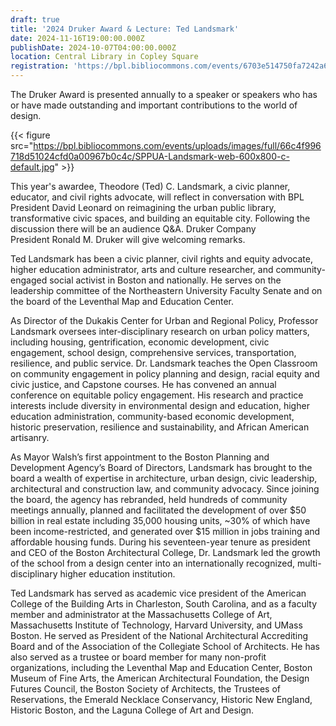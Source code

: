 ```yaml
---
draft: true
title: '2024 Druker Award & Lecture: Ted Landsmark'
date: 2024-11-16T19:00:00.000Z
publishDate: 2024-10-07T04:00:00.000Z
location: Central Library in Copley Square
registration: 'https://bpl.bibliocommons.com/events/6703e514750fa7242a61cd9c'
---
```


The Druker Award is presented annually to a speaker or speakers who has or have made outstanding and important contributions to the world of design.

{{< figure src="https://bpl.bibliocommons.com/events/uploads/images/full/66c4f996718d51024cfd0a00967b0c4c/SPPUA-Landsmark-web-600x800-c-default.jpg" >}}

This year's awardee, Theodore (Ted) C. Landsmark, a civic planner, educator, and civil rights advocate, will reflect in conversation with BPL President David Leonard on reimagining the urban public library, transformative civic spaces, and building an equitable city. Following the discussion there will be an audience Q\&A. Druker Company President Ronald M. Druker will give welcoming remarks.

Ted Landsmark has been a civic planner, civil rights and equity advocate, higher education administrator, arts and culture researcher, and community-engaged social activist in Boston and nationally. He serves on the leadership committee of the Northeastern University Faculty Senate and on the board of the Leventhal Map and Education Center. 

As Director of the Dukakis Center for Urban and Regional Policy, Professor Landsmark oversees inter-disciplinary research on urban policy matters, including housing, gentrification, economic development, civic engagement, school design, comprehensive services, transportation, resilience, and public service. Dr. Landsmark teaches the Open Classroom on community engagement in policy planning and design, racial equity and civic justice, and Capstone courses. He has convened an annual conference on equitable policy engagement. His research and practice interests include diversity in environmental design and education, higher education administration, community-based economic development, historic preservation, resilience and sustainability, and African American artisanry.

As Mayor Walsh’s first appointment to the Boston Planning and Development Agency’s Board of Directors, Landsmark has brought to the board a wealth of expertise in architecture, urban design, civic leadership, architectural and construction law, and community advocacy. Since joining the board, the agency has rebranded, held hundreds of community meetings annually, planned and facilitated the development of over $50 billion in real estate including 35,000 housing units, \~30% of which have been income-restricted, and generated over $15 million in jobs training and affordable housing funds. During his seventeen-year tenure as president and CEO of the Boston Architectural College, Dr. Landsmark led the growth of the school from a design center into an internationally recognized, multi-disciplinary higher education institution.

Ted Landsmark has served as academic vice president of the American College of the Building Arts in Charleston, South Carolina, and as a faculty member and administrator at the Massachusetts College of Art, Massachusetts Institute of Technology, Harvard University, and UMass Boston. He served as President of the National Architectural Accrediting Board and of the Association of the Collegiate School of Architects. He has also served as a trustee or board member for many non-profit organizations, including the Leventhal Map and Education Center, Boston Museum of Fine Arts, the American Architectural Foundation, the Design Futures Council, the Boston Society of Architects, the Trustees of Reservations, the Emerald Necklace Conservancy, Historic New England, Historic Boston, and the Laguna College of Art and Design.
